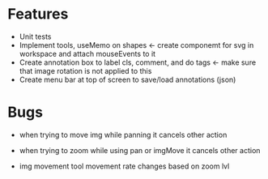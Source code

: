 # Features
- Unit tests
- Implement tools, useMemo on shapes <- create componemt for svg in workspace and attach mouseEvents to it
- Create annotation box to label cls, comment, and do tags <- make sure that image rotation is not applied to this
- Create menu bar at top of screen to save/load annotations (json)

# Bugs
- when trying to move img while panning it cancels other action
- when trying to zoom while using pan or imgMove it cancels other action

- img movement tool movement rate changes based on zoom lvl